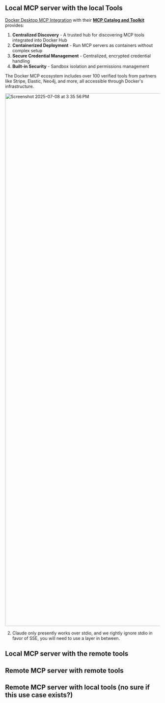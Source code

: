 ## ⁠Local MCP server with the local Tools

[Docker Desktop MCP Integration](https://www.docker.com/blog/introducing-docker-mcp-catalog-and-toolkit/) with their [**MCP Catalog and Toolkit**](https://docs.docker.com/ai/mcp-catalog-and-toolkit/) provides:

1. **Centralized Discovery** - A trusted hub for discovering MCP tools integrated into Docker Hub
2. **Containerized Deployment** - Run MCP servers as containers without complex setup
3. **Secure Credential Management** - Centralized, encrypted credential handling
4. **Built-in Security** - Sandbox isolation and permissions management

The Docker MCP ecosystem includes over 100 verified tools from partners like Stripe, Elastic, Neo4j, and more, all accessible through Docker's infrastructure.

<img width="1728" alt="Screenshot 2025-07-08 at 3 35 56 PM" src="https://github.com/user-attachments/assets/76039f18-6e03-4ae5-899d-83a6597c42bf" />

2. Claude only presently works over stdio, and we rightly ignore stdio in favor of SSE, you will need to use a layer in between.

## Local MCP server with the remote tools

## Remote MCP server with remote tools

## ⁠Remote MCP server with local tools (no sure if this use case exists?)

